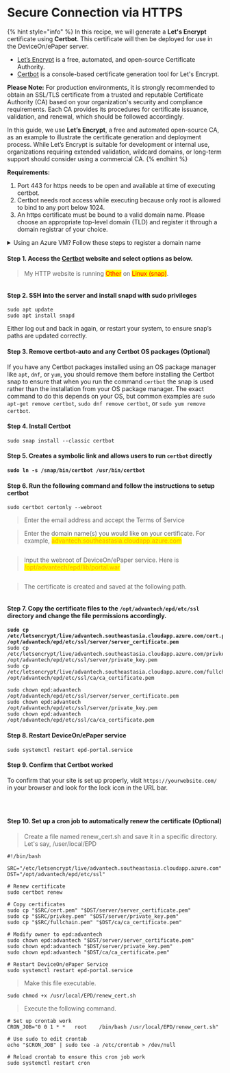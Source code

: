 # Secure Connection via HTTPS

{% hint style="info" %}
In this recipe, we will generate a **Let's Encrypt** certificate using **Certbot**. This certificate will then be deployed for use in the DeviceOn/ePaper server.

* [Let’s Encrypt](https://letsencrypt.org/) is a free, automated, and open-source Certificate Authority.
* [Certbot](https://certbot.eff.org/) is a console-based certificate generation tool for Let's Encrypt.

**Please Note:** For production environments, it is strongly recommended to obtain an SSL/TLS certificate from a trusted and reputable Certificate Authority (CA) based on your organization's security and compliance requirements. Each CA provides its procedures for certificate issuance, validation, and renewal, which should be followed accordingly.

In this guide, we use **Let’s Encrypt**, a free and automated open-source CA, as an example to illustrate the certificate generation and deployment process. While Let’s Encrypt is suitable for development or internal use, organizations requiring extended validation, wildcard domains, or long-term support should consider using a commercial CA.
{% endhint %}

**Requirements:**

1. Port 443 for https needs to be open and available at time of executing certbot.
2. Certbot needs root access while executing because only root is allowed to bind to any port below 1024.
3. An https certificate must be bound to a valid domain name. Please choose an appropriate top-level domain (TLD) and register it through a domain registrar of your choice.

<details>

<summary>Using an Azure VM? Follow these steps to register a domain name</summary>

1. Go to the [Azure Portal](https://portal.azure.com).

2) Navigate to **Virtual Machines** and select your VM.

3. In the **Overview** tab, find:

* **Public IP address**: Click it to open the Public IP resource.
* In the **Public IP address** blade, you’ll see a field named **DNS name** or **DNS name label**.

- If it’s empty, click **Configuration** in the left menu of the Public IP, and set a **DNS name label** (e.g., <mark style="color:orange;">advantech</mark>).

4. Save changes.\
   You will now have a DNS name like:

```
advantech.southeastasia.cloudapp.azure.com
```

<div align="left"><figure><img src="../../.gitbook/assets/image.png" alt=""><figcaption></figcaption></figure></div>

<figure><img src="../../.gitbook/assets/image (455).png" alt=""><figcaption></figcaption></figure>

</details>

#### Step 1. Access the [Certbot](https://certbot.eff.org/instructions?ws=other\&os=snap) website and select options as below.

> My HTTP website is running <mark style="color:red;">Other</mark> on <mark style="color:red;">Linux (snap)</mark>.

<figure><img src="../../.gitbook/assets/image (454).png" alt=""><figcaption></figcaption></figure>

#### Step 2. SSH into the server and install snapd with sudo privileges

```
sudo apt update
sudo apt install snapd
```

Either log out and back in again, or restart your system, to ensure snap’s paths are updated correctly.

#### Step 3. Remove certbot-auto and any Certbot OS packages (Optional)

If you have any Certbot packages installed using an OS package manager like `apt`, `dnf`, or `yum`, you should remove them before installing the Certbot snap to ensure that when you run the command `certbot` the snap is used rather than the installation from your OS package manager. The exact command to do this depends on your OS, but common examples are `sudo apt-get remove certbot`, `sudo dnf remove certbot`, or `sudo yum remove certbot`.

#### Step 4. Install Certbot

```
sudo snap install --classic certbot
```

#### Step 5. Creates a symbolic link and allows users to run `certbot` directly

<pre><code><strong>sudo ln -s /snap/bin/certbot /usr/bin/certbot 
</strong></code></pre>

#### Step 6. Run the following command and follow the instructions to setup certbot

```
sudo certbot certonly --webroot
```

> Enter the email address and accept the Terms of Service

> Enter the domain name(s) you would like on your certificate. For example, <mark style="color:orange;">advantech.southeastasia.cloudapp.azure.com</mark>

<figure><img src="../../.gitbook/assets/圖片 (1) (1).png" alt=""><figcaption></figcaption></figure>

> Input the webroot of DeviceOn/ePaper service. Here is <mark style="color:orange;">/opt/advantech/epd/lib/portal.war</mark>

<figure><img src="../../.gitbook/assets/圖片 (1) (1) (1).png" alt=""><figcaption></figcaption></figure>

> The certificate is created and saved at the following path.

<figure><img src="../../.gitbook/assets/圖片 (1).png" alt=""><figcaption></figcaption></figure>

#### Step 7. Copy the certificate files to the `/opt/advantech/epd/etc/ssl` directory and change the file permissions accordingly.

<pre><code><strong>sudo cp /etc/letsencrypt/live/advantech.southeastasia.cloudapp.azure.com/cert.pem /opt/advantech/epd/etc/ssl/server/server_certificate.pem
</strong>sudo cp /etc/letsencrypt/live/advantech.southeastasia.cloudapp.azure.com/privkey.pem /opt/advantech/epd/etc/ssl/server/private_key.pem
sudo cp /etc/letsencrypt/live/advantech.southeastasia.cloudapp.azure.com/fullchain.pem /opt/advantech/epd/etc/ssl/ca/ca_certificate.pem

sudo chown epd:advantech /opt/advantech/epd/etc/ssl/server/server_certificate.pem
sudo chown epd:advantech /opt/advantech/epd/etc/ssl/server/private_key.pem
sudo chown epd:advantech /opt/advantech/epd/etc/ssl/ca/ca_certificate.pem
</code></pre>

#### Step 8. Restart DeviceOn/ePaper service

```
sudo systemctl restart epd-portal.service
```

#### Step 9. Confirm that Certbot worked

To confirm that your site is set up properly, visit `https://yourwebsite.com/` in your browser and look for the lock icon in the URL bar.

<figure><img src="../../.gitbook/assets/圖片 (3).png" alt=""><figcaption></figcaption></figure>

<figure><img src="../../.gitbook/assets/圖片 (4).png" alt=""><figcaption></figcaption></figure>

<figure><img src="../../.gitbook/assets/圖片.png" alt=""><figcaption></figcaption></figure>

#### Step 10. Set up a cron job to automatically renew the certificate (Optional)

> Create a file named renew\_cert.sh and save it in a specific directory. Let's say, /user/local/EPD

```
#!/bin/bash

SRC="/etc/letsencrypt/live/advantech.southeastasia.cloudapp.azure.com"
DST="/opt/advantech/epd/etc/ssl"

# Renew certificate
sudo certbot renew

# Copy certificates
sudo cp "$SRC/cert.pem" "$DST/server/server_certificate.pem"
sudo cp "$SRC/privkey.pem" "$DST/server/private_key.pem"
sudo cp "$SRC/fullchain.pem" "$DST/ca/ca_certificate.pem"

# Modify owner to epd:advantech
sudo chown epd:advantech "$DST/server/server_certificate.pem"
sudo chown epd:advantech "$DST/server/private_key.pem"
sudo chown epd:advantech "$DST/ca/ca_certificate.pem"

# Restart DeviceOn/ePaper Service
sudo systemctl restart epd-portal.service
```

> Make this file executable.

```
sudo chmod +x /usr/local/EPD/renew_cert.sh
```

> Execute the following command.

```
# Set up crontab work
CRON_JOB="0 0 1 * *   root    /bin/bash /usr/local/EPD/renew_cert.sh"

# Use sudo to edit crontab
echo "$CRON_JOB" | sudo tee -a /etc/crontab > /dev/null

# Reload crontab to ensure this cron job work
sudo systemctl restart cron
```
